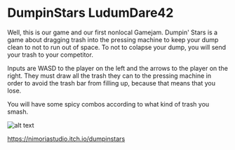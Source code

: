 # DumpinStars LudumDare42
Well, this is our game and our first nonlocal Gamejam. Dumpin' Stars is a game about dragging trash into the pressing machine to keep your dump clean to not to run out of space. To not to colapse your dump, you will send your trash to your competitor. 

Inputs are WASD to the player on the left and the arrows to the player on the right. They must draw all the trash they can to the pressing machine in order to avoid the trash bar from filling up, because that means that you lose.

You will have some spicy combos according to what kind of trash you smash.

![alt text](https://github.com/ToninpRnD/DumpinStars-LudumDare42/blob/master/DumpinStarsLandscape.png?raw=true)

https://nimoriastudio.itch.io/dumpinstars
